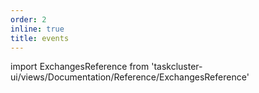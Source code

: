 ```yaml
---
order: 2
inline: true
title: events
---
```


import ExchangesReference from 'taskcluster-ui/views/Documentation/Reference/ExchangesReference'

<ExchangesReference serviceName="treeherder" apiVersion="v1" />
